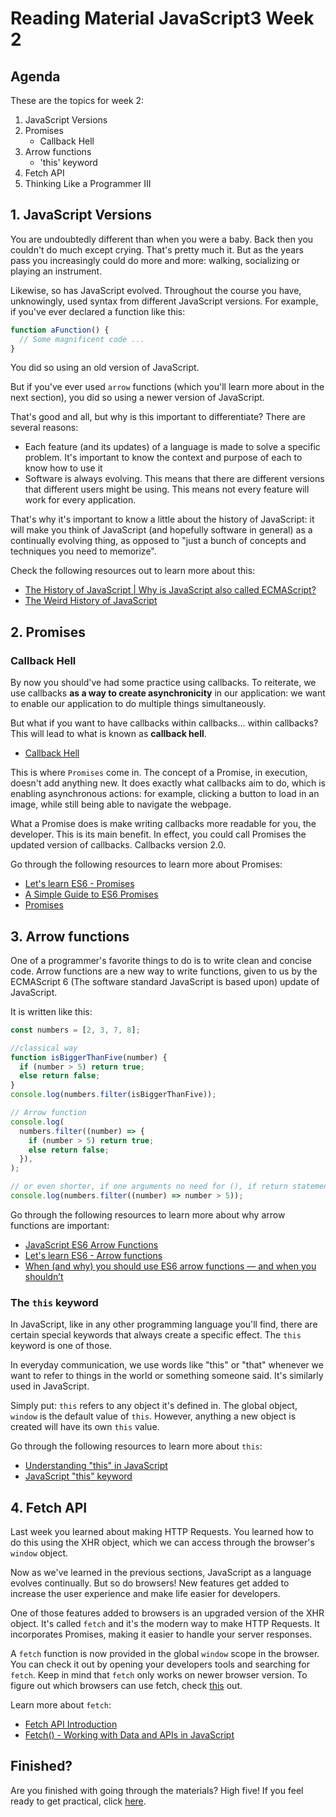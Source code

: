 # Reading Material JavaScript3 Week 2

## Agenda

These are the topics for week 2:

1. JavaScript Versions
2. Promises
   - Callback Hell
3. Arrow functions
   - 'this' keyword
4. Fetch API
5. Thinking Like a Programmer III

## 1. JavaScript Versions

You are undoubtedly different than when you were a baby. Back then you couldn't do much except crying. That's pretty much it. But as the years pass you increasingly could do more and more: walking, socializing or playing an instrument.

Likewise, so has JavaScript evolved. Throughout the course you have, unknowingly, used syntax from different JavaScript versions. For example, if you've ever declared a function like this:

```js
function aFunction() {
  // Some magnificent code ...
}
```

You did so using an old version of JavaScript.

But if you've ever used `arrow` functions (which you'll learn more about in the next section), you did so using a newer version of JavaScript.

That's good and all, but why is this important to differentiate? There are several reasons:

- Each feature (and its updates) of a language is made to solve a specific problem. It's important to know the context and purpose of each to know how to use it
- Software is always evolving. This means that there are different versions that different users might be using. This means not every feature will work for every application.

That's why it's important to know a little about the history of JavaScript: it will make you think of JavaScript (and hopefully software in general) as a continually evolving thing, as opposed to "just a bunch of concepts and techniques you need to memorize".

Check the following resources out to learn more about this:

- [The History of JavaScript | Why is JavaScript also called ECMAScript?](https://www.youtube.com/watch?v=JpwxjkpZfhY)
- [The Weird History of JavaScript](https://www.youtube.com/watch?v=Sh6lK57Cuk4)

## 2. Promises

### Callback Hell

By now you should've had some practice using callbacks. To reiterate, we use callbacks **as a way to create asynchronicity** in our application: we want to enable our application to do multiple things simultaneously.

But what if you want to have callbacks within callbacks... within callbacks? This will lead to what is known as **callback hell**.

- [Callback Hell](http://callbackhell.com/)

This is where `Promises` come in. The concept of a Promise, in execution, doesn't add anything new. It does exactly what callbacks aim to do, which is enabling asynchronous actions: for example, clicking a button to load in an image, while still being able to navigate the webpage.

What a Promise does is make writing callbacks more readable for you, the developer. This is its main benefit. In effect, you could call Promises the updated version of callbacks. Callbacks version 2.0.

Go through the following resources to learn more about Promises:

- [Let's learn ES6 - Promises](https://www.youtube.com/watch?v=vQ3MoXnKfuQ)
- [A Simple Guide to ES6 Promises](https://codeburst.io/a-simple-guide-to-es6-promises-d71bacd2e13a)
- [Promises](https://www.github.com/hackyourfuture/fundamentals/blob/master/fundamentals/promises.md)

## 3. Arrow functions

One of a programmer's favorite things to do is to write clean and concise code. Arrow functions are a new way to write functions, given to us by the ECMAScript 6 (The software standard JavaScript is based upon) update of JavaScript.

It is written like this:

```js
const numbers = [2, 3, 7, 8];

//classical way
function isBiggerThanFive(number) {
  if (number > 5) return true;
  else return false;
}
console.log(numbers.filter(isBiggerThanFive));

// Arrow function
console.log(
  numbers.filter((number) => {
    if (number > 5) return true;
    else return false;
  }),
);

// or even shorter, if one arguments no need for (), if return statement no need for {}
console.log(numbers.filter((number) => number > 5));
```

Go through the following resources to learn more about why arrow functions are important:

- [JavaScript ES6 Arrow Functions](https://www.youtube.com/watch?v=h33Srr5J9nY)
- [Let's learn ES6 - Arrow functions](https://www.youtube.com/watch?v=oTRujqZYhrU)
- [When (and why) you should use ES6 arrow functions — and when you shouldn’t](https://www.freecodecamp.org/news/when-and-why-you-should-use-es6-arrow-functions-and-when-you-shouldnt-3d851d7f0b26/)

### The `this` keyword

In JavaScript, like in any other programming language you'll find, there are certain special keywords that always create a specific effect. The `this` keyword is one of those.

In everyday communication, we use words like "this" or "that" whenever we want to refer to things in the world or something someone said. It's similarly used in JavaScript.

Simply put: `this` refers to any object it's defined in. The global object, `window` is the default value of `this`. However, anything a new object is created will have its own `this` value.

Go through the following resources to learn more about `this`:

- [Understanding "this" in JavaScript](https://www.codementor.io/dariogarciamoya/understanding--this--in-javascript-du1084lyn)
- [JavaScript "this" keyword](https://www.youtube.com/watch?v=gvicrj31JOM)

## 4. Fetch API

Last week you learned about making HTTP Requests. You learned how to do this using the XHR object, which we can access through the browser's `window` object.

Now as we've learned in the previous sections, JavaScript as a language evolves continually. But so do browsers! New features get added to increase the user experience and make life easier for developers.

One of those features added to browsers is an upgraded version of the XHR object. It's called `fetch` and it's the modern way to make HTTP Requests. It incorporates Promises, making it easier to handle your server responses.

A `fetch` function is now provided in the global `window` scope in the browser. You can check it out by opening your developers tools and searching for `fetch`. Keep in mind that `fetch` only works on newer browser version. To figure out which browsers can use fetch, check [this](https://caniuse.com/#feat=fetch) out.

Learn more about `fetch`:

- [Fetch API Introduction](https://www.youtube.com/watch?v=Oive66jrwBs)
- [Fetch() - Working with Data and APIs in JavaScript](https://www.youtube.com/watch?v=tc8DU14qX6I)

## Finished?

Are you finished with going through the materials? High five! If you feel ready to get practical, click [here](./MAKEME.md).
